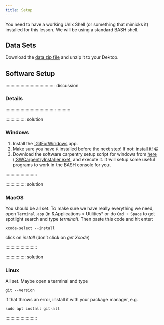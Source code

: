 ```yaml
---
title: Setup
---
```


You need to have a working Unix Shell (or something that mimicks it) installed for this lesson. We will be using a standard BASH shell.

## Data Sets

Download the [data zip file](data/data.zip) and unzip it to your Dektop.

## Software Setup

::::::::::::::::::::::::::::::::::::::: discussion

### Details

:::::::::::::::::::::::::::::::::::::::::::::::::::

:::::::::::::::: solution

### Windows

1. Install the [`GitForWindows](https://gitforwindows.org/) app. 
2. Make sure you have `R` installed before the next step! If not: [install it](https://www.r-project.org/)! 😀
2. Download the software carpentry setup script for windows from [here (`SWCarpentryInstaller.exe)](https://github.com/swcarpentry/windows-installer/releases/tag/v0.3), and execute it. It will setup some useful programs to work in the BASH console for you.

:::::::::::::::::::::::::

:::::::::::::::: solution

### MacOS

You should be all set. To make sure we have really everything we need, open `Terminal.app` (in &Applications > Utilities* or do `Cmd + Space` to get spotlight search and type *terminal*). Then paste this code and hit enter:

```
xcode-select --install
```

click on *install* (don’t click on *get Xcode*)

:::::::::::::::::::::::::


:::::::::::::::: solution

### Linux

All set. Maybe open a terminal and type

```
git --version
```

if that throws an error, install it with your package manager, e.g.

```
sudo apt install git-all
```

:::::::::::::::::::::::::

